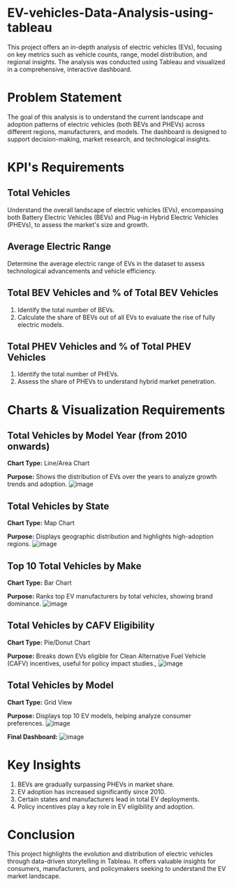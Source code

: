 # EV-vehicles-Data-Analysis-using-tableau
This project offers an in-depth analysis of electric vehicles (EVs), focusing on key metrics such as vehicle counts, range, model distribution, and regional insights. The analysis was conducted using Tableau and visualized in a comprehensive, interactive dashboard.

# Problem Statement
The goal of this analysis is to understand the current landscape and adoption patterns of electric vehicles (both BEVs and PHEVs) across different regions, manufacturers, and models. The dashboard is designed to support decision-making, market research, and technological insights.

# KPI's Requirements
## Total Vehicles
  Understand the overall landscape of electric vehicles (EVs), encompassing both Battery Electric Vehicles (BEVs) and Plug-in Hybrid Electric Vehicles (PHEVs), to assess the market's size and growth.
    
## Average Electric Range
Determine the average electric range of EVs in the dataset to assess technological advancements and vehicle efficiency.

## Total BEV Vehicles and % of Total BEV Vehicles
1. Identify the total number of BEVs.
2. Calculate the share of BEVs out of all EVs to evaluate the rise of fully electric models.

## Total PHEV Vehicles and % of Total PHEV Vehicles
1. Identify the total number of PHEVs.
2. Assess the share of PHEVs to understand hybrid market penetration.

# Charts & Visualization Requirements
## Total Vehicles by Model Year (from 2010 onwards)
**Chart Type:** Line/Area Chart

**Purpose:** Shows the distribution of EVs over the years to analyze growth trends and adoption.
![image](https://github.com/user-attachments/assets/74c7cf13-0a5f-4f07-928a-7ee4c8d6b093)

## Total Vehicles by State
**Chart Type:** Map Chart

**Purpose:** Displays geographic distribution and highlights high-adoption regions.
![image](https://github.com/user-attachments/assets/c3f06fd0-87dd-4421-8dce-7b885eee675d)

## Top 10 Total Vehicles by Make
**Chart Type:** Bar Chart

**Purpose:** Ranks top EV manufacturers by total vehicles, showing brand dominance.
![image](https://github.com/user-attachments/assets/b9f3ed4e-5f19-4d4b-a33c-a944a3973c35)

## Total Vehicles by CAFV Eligibility
**Chart Type:** Pie/Donut Chart

**Purpose:** Breaks down EVs eligible for Clean Alternative Fuel Vehicle (CAFV) incentives, useful for policy impact studies.,
![image](https://github.com/user-attachments/assets/b51cc252-756c-4e14-addc-73d296ea8fb0)

## Total Vehicles by Model
**Chart Type:** Grid View

**Purpose:** Displays top 10 EV models, helping analyze consumer preferences.
![image](https://github.com/user-attachments/assets/9018b664-7b45-464b-980c-fea9cd8f15f7)

**Final Dashboard:** ![image](https://github.com/user-attachments/assets/072af0af-957c-4273-a6e2-f372bedcec31)

# Key Insights
1. BEVs are gradually surpassing PHEVs in market share.
2. EV adoption has increased significantly since 2010.
3. Certain states and manufacturers lead in total EV deployments.
4. Policy incentives play a key role in EV eligibility and adoption.

# Conclusion
This project highlights the evolution and distribution of electric vehicles through data-driven storytelling in Tableau. It offers valuable insights for consumers, manufacturers, and policymakers seeking to understand the EV market landscape.
